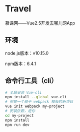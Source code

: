 # Travel

慕课网——Vue2.5开发去哪儿网App

## 环境

node.js版本：v10.15.0

npm版本：6.4.1

## 命令行工具（cli）

```bash
# 全局安装 Vue-cli
npm install --global vue-cli
# 创建一个基于 webpack 模板的新项目
vue init webpack my-project
# 安装依赖，走你
cd my-project
npm install
npm run dev
```